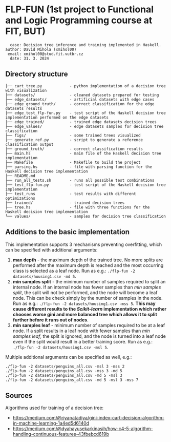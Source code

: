 # FLP-FUN (1st project to Functional and Logic Programming course at FIT, BUT)
```
  case: Decision tree inference and training implemented in Haskell.
author: David Mihola (xmihol00)
 email: xmihol00@stud.fit.vutbr.cz
  date: 31. 3. 2024
```
## Directory structure
```
├── cart_tree.py            - python implementation of a decision tree with visualization
├── datasets/               - cleaned datasets prepared for testing
├── edge_datasets/          - artificial datasets with edge cases
├── edge_ground_truth/      - correct classification for the edge datasets results
├── edge_test_flp-fun.py    - test script of the Haskell decision tree implementation performed on the edge datasets
├── edge_trained/           - trained edge datasets decision trees
├── edge_values/            - edge datasets samples for decision tree classification
├── figs/                   - some trained trees visualized
├── generate_ref.py         - script to generate a reference classification output
├── ground_truth/           - correct classification results
├── main.hs                 - main file of the Haskell decision tree implementation
├── Makefile                - Makefile to build the project
├── parsing.hs              - file with parsing function for the Haskell decision tree implementation
├── README.md
├── run_all_tests.sh        - runs all possible test combinations
├── test_flp-fun.py         - test script of the Haskell decision tree implementation
├── test_runs               - test results with different optimizations
├── trained/                - trained decision trees
├── tree.hs                 - file with three functions for the Haskell decision tree implementation
└── values/                 - samples for decision tree classification
```

## Additions to the basic implementation
This implementation supports 3 mechanisms preventing overfitting, which can be specified with additional arguments:
1. **max depth** - the maximum depth of the trained tree. No more splits are performed after the maximum depth is reached and the most occurring class is selected as a leaf node. Run as e.g.: `./flp-fun -2 datasets/housing1.csv -md 5`.
2. **min samples split** - the minimum number of samples required to split an internal node. If an internal node has fewer samples than *min samples split*, the split will not be performed, and the node will become a leaf node. This can be check simply by the number of samples in the node. Run as e.g.: `./flp-fun -2 datasets/housing1.csv -mss 5`. **This may cause different results to the *Scikit-learn* implementation which rather chooses worse gini and more balanced tree which allows it to split further before it runs out of nodes**.
3. **min samples leaf** - minimum number of samples required to be at a leaf node. If a split results in a leaf node with fewer samples than *min samples leaf*, the split is ignored, and the node is turned into a leaf node even if the split would result in a better training score. Run as e.g.: `./flp-fun -2 datasets/housing1.csv -msl 5`.

Multiple additional arguments can be specified as well, e.g.:
```
./flp-fun -2 datasets/penguins_all.csv -msl 3 -mss 2
./flp-fun -2 datasets/penguins_all.csv -mss 3 -md 5
./flp-fun -2 datasets/penguins_all.csv -md 5 -msl 3 
./flp-fun -2 datasets/penguins_all.csv -md 5 -msl 3 -mss 7
```

## Sources
Algorithms used for training of a decision tree:
* https://medium.com/@riyapatadiya/gini-index-cart-decision-algorithm-in-machine-learning-1a4ed5d6140d
* https://medium.com/@dyahayusekarkinasih/how-c4-5-algorithm-handling-continuous-features-43fbebcd619b

